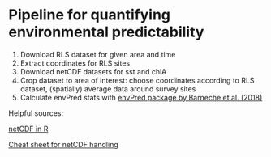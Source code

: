 # Pipeline for quantifying environmental predictability

1. Download RLS dataset for given area and time
2. Extract coordinates for RLS sites
3. Download netCDF datasets for sst and chlA
4. Crop dataset to area of interest: choose coordinates according to RLS dataset, (spatially) average data around survey sites
5. Calculate envPred stats with [envPred package by Barneche et al. (2018)](https://github.com/dbarneche/envPred)

Helpful sources:

[netCDF in R](https://pjbartlein.github.io/REarthSysSci/netCDF.html#get-coordinate-including-time-variables)

[Cheat sheet for netCDF handling](https://www.r-bloggers.com/2016/08/a-netcdf-4-in-r-cheatsheet/)
